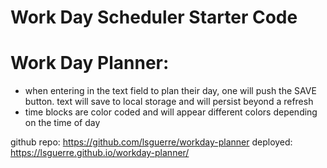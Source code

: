 # Work Day Scheduler Starter Code

# Work Day Planner:
* when entering in the text field to plan their day, one will push the SAVE button. text will save to local storage and will persist beyond a refresh
* time blocks are color coded and will appear different colors depending on the time of day


github repo: https://github.com/lsguerre/workday-planner
deployed: https://lsguerre.github.io/workday-planner/

